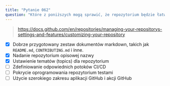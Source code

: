 ```yaml
---
title: "Pytanie 062"
question: "Które z poniższych mogą sprawić, że repozytorium będzie łatwiejsze do znalezienia? (Wybierz trzy.)"
---
```



> https://docs.github.com/en/repositories/managing-your-repositorys-settings-and-features/customizing-your-repository
- [x] Dobrze przygotowany zestaw dokumentów markdown, takich jak `README.md`, `CONTRIBUTING.md` i inne.
- [x] Nadanie repozytorium opisowej nazwy
- [x] Ustawienie tematów (topics) dla repozytorium
- [ ] Zdefiniowanie odpowiednich potoków CI/CD
- [ ] Pokrycie oprogramowania repozytorium testami
- [ ] Użycie szerokiego zakresu aplikacji GitHub i akcji GitHub
